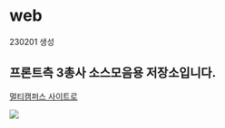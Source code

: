 # web
230201 생성
## 프론트측 3총사 소스모음용 저장소입니다.
<a href="https://event.multicampus.com/multicampusmain">멀티캠퍼스 사이트로</a>
<br>

<img src="https://event.multicampus.com/backend/images/promotion/PR010151/pc/visual-03.png">
